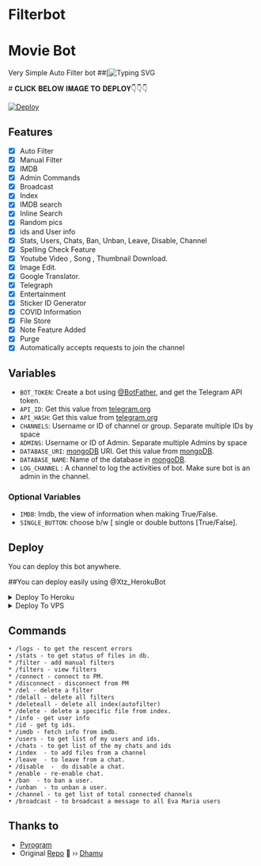 # Filterbot
# Movie Bot
Very Simple Auto Filter bot
##[![Typing SVG](https://readme-typing-svg.herokuapp.com/?lines=Welcome+To+𝐀𝐤-𝐅𝐢𝐥𝐭𝐞𝐫-𝐁𝐨𝐭!;created+by+ⓃⒶⓇⓊⓉⓄ!;A+simple+autofilter+Bot!;Auto+filter+with+double+button!;start+message+with+pic!;and+all+features!)
</p>
# 𝐂𝐋𝐈𝐂𝐊 𝐁𝐄𝐋𝐎𝐖 𝐈𝐌𝐀𝐆𝐄 𝐓𝐎 𝐃𝐄𝐏𝐋𝐎𝐘👇👇👇



[![Deploy](https://telegra.ph/file/3afe3833377f14e419483.jpg)](https://heroku.com/deploy?template=https://github.com/Abhyudak/Filterbot)                                                    
## Features

- [x] Auto Filter
- [x] Manual Filter
- [x] IMDB
- [x] Admin Commands
- [x] Broadcast
- [x] Index
- [x] IMDB search
- [x] Inline Search
- [x] Random pics
- [x] ids and User info 
- [x] Stats, Users, Chats, Ban, Unban, Leave, Disable, Channel
- [x] Spelling Check Feature
- [x] Youtube Video , Song , Thumbnail Download.
- [x] Image Edit.
- [x] Google Translator.
- [x] Telegraph
- [x] Entertainment
- [x] Sticker ID Generator
- [x] COVID Information
- [x] File Store
- [x] Note Feature Added
- [x] Purge
- [x] Automatically accepts requests to join the channel

## Variables

* `BOT_TOKEN`: Create a bot using [@BotFather](https://telegram.dog/BotFather), and get the Telegram API token.
* `API_ID`: Get this value from [telegram.org](https://my.telegram.org/apps)
* `API_HASH`: Get this value from [telegram.org](https://my.telegram.org/apps)
* `CHANNELS`: Username or ID of channel or group. Separate multiple IDs by space
* `ADMINS`: Username or ID of Admin. Separate multiple Admins by space
* `DATABASE_URI`: [mongoDB](https://www.mongodb.com) URI. Get this value from [mongoDB](https://www.mongodb.com).
* `DATABASE_NAME`: Name of the database in [mongoDB](https://www.mongodb.com). 
* `LOG_CHANNEL` : A channel to log the activities of bot. Make sure bot is an admin in the channel.
### Optional Variables
* `IMDB`: Imdb, the view of information when making True/False.
* `SINGLE_BUTTON`: choose b/w [
single or double buttons [True/False].



## Deploy
You can deploy this bot anywhere.

##You can deploy easily using @Xtz_HerokuBot

<details><summary>Deploy To Heroku</summary>
<p>
<br>
<a href="https://telegram.dog/XTZ_HerokuBot?start=Y2NhZG1pbjEvTW92aWUtQm90IG1hc3Rlcg">
  <img src="https://www.herokucdn.com/deploy/button.svg" alt="Deploy">
</a>
</p>
</details>

<details><summary>Deploy To VPS</summary>
<p>
<pre>
git clone https://github.com/Abhyudak/Filterbot
# Install Packages
pip3 install -r requirements.txt
Edit info.py with variables as given below then run bot
python3 bot.py
</pre>
</p>
</details>


## Commands
```
• /logs - to get the rescent errors
• /stats - to get status of files in db.
* /filter - add manual filters
* /filters - view filters
* /connect - connect to PM.
* /disconnect - disconnect from PM
* /del - delete a filter
* /delall - delete all filters
* /deleteall - delete all index(autofilter)
* /delete - delete a specific file from index.
* /info - get user info
* /id - get tg ids.
* /imdb - fetch info from imdb.
• /users - to get list of my users and ids.
• /chats - to get list of the my chats and ids 
• /index  - to add files from a channel
• /leave  - to leave from a chat.
• /disable  -  do disable a chat.
* /enable - re-enable chat.
• /ban  - to ban a user.
• /unban  - to unban a user.
• /channel - to get list of total connected channels
• /broadcast - to broadcast a message to all Eva Maria users
```
## Thanks to 
* [Pyrogram](https://github.com/pyrogram/pyrogram)
* Original [Repo](https://github.com/EvamariaTG/EvaMaria)
🥷 ›› [Dhamu](https://t.me/AkLucasHood)                                                                                                                                        
